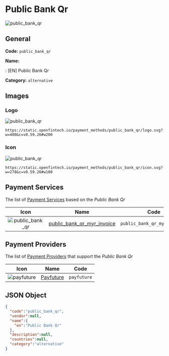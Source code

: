 
# Public Bank Qr 
![public_bank_qr](https://static.openfintech.io/payment_methods/public_bank_qr/logo.svg?w=400&c=v0.59.26#w200)  

## General 
**Code:** `public_bank_qr` 
 
**Name:** 
 
:	[EN] Public Bank Qr 
 
**Category:** `alternative` 
 

## Images 

### Logo 
![public_bank_qr](https://static.openfintech.io/payment_methods/public_bank_qr/logo.svg?w=400&c=v0.59.26#w200)  

```
https://static.openfintech.io/payment_methods/public_bank_qr/logo.svg?w=400&c=v0.59.26#w200
```  

### Icon 
![public_bank_qr](https://static.openfintech.io/payment_methods/public_bank_qr/icon.svg?w=278&c=v0.59.26#w100)  

```
https://static.openfintech.io/payment_methods/public_bank_qr/icon.svg?w=278&c=v0.59.26#w100
```  

## Payment Services 
 
The list of [Payment Services](/payment-services/) based on the _Public Bank Qr_ 

|Icon|Name|Code| 
|:---:|:---:|:---:| 
|![public_bank_qr](https://static.openfintech.io/payment_methods/public_bank_qr/icon.svg?w=278&c=v0.59.26#w100) |[public_bank_qr_myr_invoice](/payment-services/public_bank_qr_myr_invoice/)|`public_bank_qr_myr_invoice`| 
 

## Payment Providers 
 
The list of [Payment Providers](/payment-providers/) that support the _Public Bank Qr_ 

|Icon|Name|Code| 
|:---:|:---:|:---:| 
|![payfuture](https://static.openfintech.io/payment_providers/payfuture/icon.svg?w=278&c=v0.59.26#w100) |[Payfuture](/payment-providers/payfuture/)|`payfuture`| 
 

## JSON Object 

```json
{
  "code":"public_bank_qr",
  "vendor":null,
  "name":{
    "en":"Public Bank Qr"
  },
  "description":null,
  "countries":null,
  "category":"alternative"
}
```  
